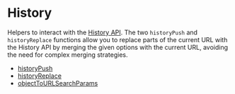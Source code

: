 # History

Helpers to interact with the [History API](http://developer.mozilla.org/en-US/docs/Web/API/History_API). The two `historyPush` and `historyReplace` functions allow you to replace parts of the current URL with the History API by merging the given options with the current URL, avoiding the need for complex merging strategies.

- [historyPush](./historyPush.html)
- [historyReplace](./historyReplace.html)
- [objectToURLSearchParams](./objectToURLSearchParams.html)
